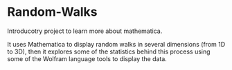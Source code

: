 # Random-Walks
Introducotry project to learn more about mathematica.

It uses Mathematica to display random walks in several dimensions (from 1D to 3D), then it explores some of the statistics behind this process using some of the Wolfram language tools to display the data.
